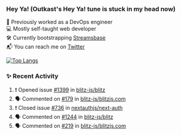 ### Hey Ya! (Outkast's Hey Ya! tune is stuck in my head now)

💼 Previously worked as a DevOps engineer  
💻 Mostly self-taught web developer  
🛠️ Currently bootstrapping [Streamsbase](https://streamsbase.com)  
📬 You can reach me on [Twitter](https://twitter.com/LoriKarikari)

[![Top Langs](https://github-readme-stats.vercel.app/api/top-langs/?username=LoriKarikari&layout=compact)](https://github.com/LoriKarikari/github-readme-stats)

### ✨ Recent Activity

<!--START_SECTION:activity-->
1. ❗️ Opened issue [#1399](https://github.com/blitz-js/blitz/issues/1399) in [blitz-js/blitz](https://github.com/blitz-js/blitz)
2. 🗣 Commented on [#179](https://github.com/blitz-js/blitzjs.com/issues/179) in [blitz-js/blitzjs.com](https://github.com/blitz-js/blitzjs.com)
3. ❗️ Closed issue [#736](https://github.com/nextauthjs/next-auth/issues/736) in [nextauthjs/next-auth](https://github.com/nextauthjs/next-auth)
4. 🗣 Commented on [#1244](https://github.com/blitz-js/blitz/issues/1244) in [blitz-js/blitz](https://github.com/blitz-js/blitz)
5. 🗣 Commented on [#219](https://github.com/blitz-js/blitzjs.com/issues/219) in [blitz-js/blitzjs.com](https://github.com/blitz-js/blitzjs.com)
<!--END_SECTION:activity-->
